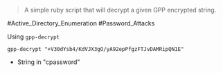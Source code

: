 > A simple ruby script that will decrypt a given GPP encrypted string.


#Active_Directory_Enumeration  #Password_Attacks 

Using `gpp-decrypt`
```
gpp-decrypt "+V30dYsb4/KdVJX3gO/yA92epPfgzFTJvDAMRipQN1E"
```
- String in "cpassword"